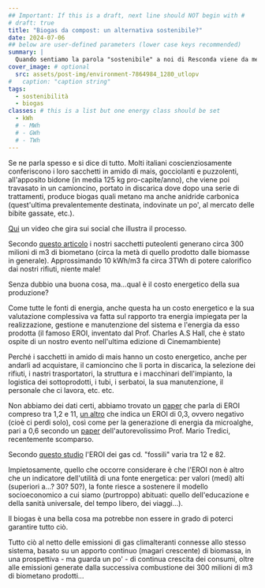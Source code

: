 ```yaml
---
## Important: If this is a draft, next line should NOT begin with #
# draft: true
title: "Biogas da compost: un alternativa sostenibile?"
date: 2024-07-06
## below are user-defined parameters (lower case keys recommended)
summary: |
  Quando sentiamo la parola "sostenibile" a noi di Resconda viene da mettere mano alla pistola... Qualche considerazione sulla produzione di biogas da frazione organica: fino a che punto è "sostenibile".
cover_image: # optional
  src: assets/post-img/environment-7864984_1280_utlopv
#   caption: "caption string"
tags:
  - sostenibilità
  - biogas
classes: # this is a list but one energy class should be set
  - kWh
  # - MWh
  # - GWh
  # - TWh
---
```


Se ne parla spesso e si dice di tutto. Molti italiani coscienziosamente conferiscono i loro sacchetti in amido di mais, gocciolanti e puzzolenti, all'apposito bidone (in media 125 kg pro-capite/anno), che viene poi travasato in un camioncino, portato in discarica dove dopo una serie di trattamenti, produce biogas quali metano ma anche anidride carbonica (quest'ultima prevalentemente destinata, indovinate un po', al mercato delle bibite gassate, etc.).

[Qui](https://www.instagram.com/reel/C84FIjXAEYr/?igsh=M2M1c2Y0OHVtbDg4) un video che gira sui social che illustra il processo.

Secondo [questo articolo](https://www.teknoring.com/news/energie-rinnovabili/biometano-cose-quanto-produce-italia-potenzialita-rischi/) i nostri sacchetti puteolenti generano circa 300 milioni di m3 di biometano (circa la metà di quello prodotto dalle biomasse in generale). Approssimando 10 kWh/m3 fa circa 3TWh di potere calorifico dai nostri rifiuti, niente male!

Senza dubbio una buona cosa, ma...qual è il costo energetico della sua produzione?

Come tutte le fonti di energia, anche questa ha un costo energetico e la sua valutazione complessiva va fatta sul rapporto tra energia impiegata per la realizzazione, gestione e manutenzione del sistema e l'energia da esso prodotta (il famoso EROI, inventato dal Prof. Charles A.S Hall, che è stato ospite di un nostro evento nell'ultima edizione di Cinemambiente)

Perché i sacchetti in amido di mais hanno un costo energetico, anche per andarli ad acquistare, il camioncino che li porta in discarica, la selezione dei rifiuti, i nastri trasportatori, la struttura e i macchinari dell'impianto, la logistica dei sottoprodotti, i tubi, i serbatoi, la sua manutenzione, il personale che ci lavora, etc. etc.

Non abbiamo dei dati certi, abbiamo trovato un [paper](https://www.researchgate.net/publication/347840296_Energy_return_on_investment_EROI_of_biomass_conversion_systems_in_China_Meta-analysis_focused_on_system_boundary_unification) che parla di EROI compreso tra 1,2 e 11, [un altro](https://www.semanticscholar.org/paper/Application-of-Energy-Return-on-Investment-(EROI)-Gonzaga-Bienvenido/460a6e72fbc2a046227fb4ce5a0b93d55f587b9c) che indica un EROI di 0,3, ovvero negativo (cioè ci perdi solo), così come per la generazione di energia da microalghe, pari a 0,6 secondo un [paper](https://www.sciencedirect.com/science/article/pii/S0306261915001221#b0030) dell'autorevolissimo Prof. Mario Tredici, recentemente scomparso.

Secondo [questo studio](https://www.mdpi.com/1996-1073/14/16/5112) l'EROI dei gas cd. "fossili" varia tra 12 e 82.

Impietosamente, quello che occorre considerare è che l'EROI non è altro che un indicatore dell'utilità di una fonte energetica: per valori (medi) alti (superiori a...? 30? 50?), la fonte riesce a sostenere il modello socioeconomico a cui siamo (purtroppo) abituati: quello dell'educazione e della sanità universale, del tempo libero, dei viaggi...).

Il biogas è una bella cosa ma potrebbe non essere in grado di poterci garantire tutto ciò.

Tutto ciò al netto delle emissioni di gas climalteranti connesse allo stesso sistema, basato su un apporto continuo (magari crescente) di biomassa, in una prospettiva - ma guarda un po' - di continua crescita dei consumi, oltre alle emissioni generate dalla successiva combustione dei 300 milioni di m3 di biometano prodotti...

<!--
  created 2024-07-06 11:56:07.972314 +0200 CEST m=+0.061685376
-->